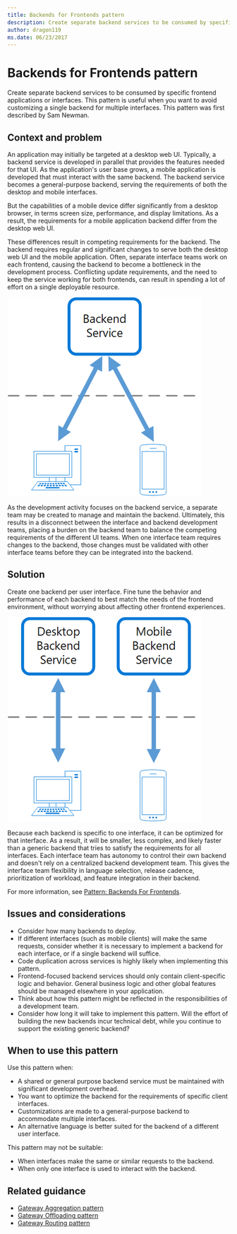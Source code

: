 ```yaml
---
title: Backends for Frontends pattern
description: Create separate backend services to be consumed by specific frontend applications or interfaces.
author: dragon119
ms.date: 06/23/2017
---
```


# Backends for Frontends pattern

Create separate backend services to be consumed by specific frontend applications or interfaces. This pattern is useful when you want to avoid customizing a single backend for multiple interfaces. This pattern was first described by Sam Newman.

## Context and problem

An application may initially be targeted at a desktop web UI. Typically, a backend service is developed in parallel that provides the features needed for that UI. As the application's user base grows, a mobile application is developed that must interact with the same backend. The backend service becomes a general-purpose backend, serving the requirements of both the desktop and mobile interfaces.

But the capabilities of a mobile device differ significantly from a desktop browser, in terms screen size, performance, and display limitations. As a result, the requirements for a mobile application backend differ from the desktop web UI. 

These differences result in competing requirements for the backend. The backend requires regular and significant changes to serve both the desktop web UI and the mobile application. Often, separate interface teams work on each frontend, causing the backend to become a bottleneck in the development process. Conflicting update requirements, and the need to keep the service working for both frontends, can result in spending a lot of effort on a single deployable resource.

![](./_images/backend-for-frontend.png) 

As the development activity focuses on the backend service, a separate team may be created to manage and maintain the backend. Ultimately, this results in a disconnect between the interface and backend development teams, placing a burden on the backend team to balance the competing requirements of the different UI teams. When one interface team requires changes to the backend, those changes must be validated with other interface teams before they can be integrated into the backend. 

## Solution

Create one backend per user interface. Fine tune the behavior and performance of each backend to best match the needs of the frontend environment, without worrying about affecting other frontend experiences.

![](./_images/backend-for-frontend-example.png) 

Because each backend is specific to one interface, it can be optimized for that interface. As a result, it will be smaller, less complex, and likely faster than a generic backend that tries to satisfy the requirements for all interfaces. Each interface team has autonomy to control their own backend and doesn't rely on a centralized backend development team. This gives the interface team flexibility in language selection, release cadence, prioritization of workload, and feature integration in their backend.

For more information, see [Pattern: Backends For Frontends](http://samnewman.io/patterns/architectural/bff/).

## Issues and considerations

- Consider how many backends to deploy.
- If different interfaces (such as mobile clients) will make the same requests, consider whether it is necessary to implement a backend for each interface, or if a single backend will suffice.
- Code duplication across services is highly likely when implementing this pattern.
- Frontend-focused backend services should only contain client-specific logic and behavior. General business logic and other global features should be managed elsewhere in your application.
- Think about how this pattern might be reflected in the responsibilities of a development team.
- Consider how long it will take to implement this pattern. Will the effort of building the new backends incur technical debt, while you continue to support the existing generic backend?

## When to use this pattern

Use this pattern when:

- A shared or general purpose backend service must be maintained with significant development overhead.
- You want to optimize the backend for the requirements of specific client interfaces.
- Customizations are made to a general-purpose backend to accommodate multiple interfaces.
- An alternative language is better suited for the backend of a different user interface.

This pattern may not be suitable:

- When interfaces make the same or similar requests to the backend.
- When only one interface is used to interact with the backend.

## Related guidance

- [Gateway Aggregation pattern](./gateway-aggregation.md)
- [Gateway Offloading pattern](./gateway-offloading.md)
- [Gateway Routing pattern](./gateway-routing.md)


